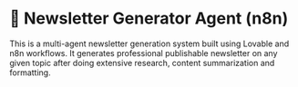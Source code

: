 # 📧 Newsletter Generator Agent (n8n)
This is a multi-agent newsletter generation system built using Lovable and n8n workflows. 
It generates professional publishable newsletter on any given topic after doing extensive research, content summarization and formatting.
